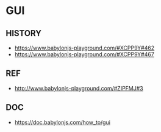 # GUI

## HISTORY

- https://www.babylonjs-playground.com/#XCPP9Y#462
- https://www.babylonjs-playground.com/#XCPP9Y#467

## REF

- http://www.babylonjs-playground.com/#ZIPFMJ#3

## DOC

- https://doc.babylonjs.com/how_to/gui
